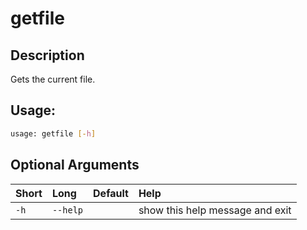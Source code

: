 



# getfile

## Description


Gets the current file.
## Usage:


```bash
usage: getfile [-h]

```
## Optional Arguments

|Short|Long|Default|Help|
| :--- | :--- | :--- | :--- |
|`-h`|`--help`||show this help message and exit|
